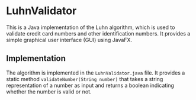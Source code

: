 # LuhnValidator
This is a Java implementation of the Luhn algorithm, which is used to validate credit card numbers and other identification numbers. 
It provides a simple graphical user interface (GUI) using JavaFX.

## Implementation
The algorithm is implemented in the `LuhnValidator.java` file. It provides a static method `validateNumber(String number)` that takes a string representation of a number as input and returns a boolean indicating whether the number is valid or not.
